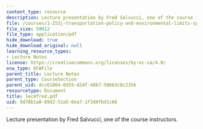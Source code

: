 ```yaml
---
content_type: resource
description: Lecture presentation by Fred Salvucci, one of the course instructors.
file: /courses/1-253j-transportation-policy-and-environmental-limits-spring-2004/9d70b1a089d251a50ea71f3d0fbd1c66_lec4fred.pdf
file_size: 59012
file_type: application/pdf
hide_download: true
hide_download_original: null
learning_resource_types:
- Lecture Notes
license: https://creativecommons.org/licenses/by-nc-sa/4.0/
ocw_type: OCWFile
parent_title: Lecture Notes
parent_type: CourseSection
parent_uid: dcc61864-0d55-424f-48b7-506b3c8c2356
resourcetype: Document
title: lec4fred.pdf
uid: 9d70b1a0-89d2-51a5-0ea7-1f3d0fbd1c66
---
```

Lecture presentation by Fred Salvucci, one of the course instructors.